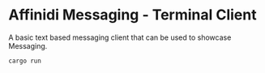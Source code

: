 # Affinidi Messaging - Terminal Client

A basic text based messaging client that can be used to showcase Messaging.

```bash
cargo run 
```
